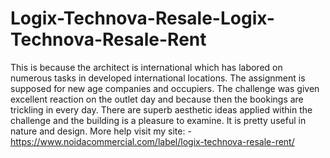 # Logix-Technova-Resale-Logix-Technova-Resale-Rent
This is because the architect is international which has labored on numerous tasks in developed international locations. The assignment is supposed for new age companies and occupiers. The challenge was given excellent reaction on the outlet day and because then the bookings are trickling in every day.  There are superb aesthetic ideas applied within the challenge and the building is a pleasure to examine. It is pretty useful in nature and design. More help visit my site: - https://www.noidacommercial.com/label/logix-technova-resale-rent/ 
